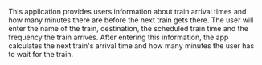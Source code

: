 
This application provides users information about train arrival times and how many minutes there are before the next train gets there. The user will enter the name of the train, destination, the scheduled train time and the frequency the train arrives. After entering this information, the app calculates the next train's arrival time and how many minutes the user has to wait for the train.



